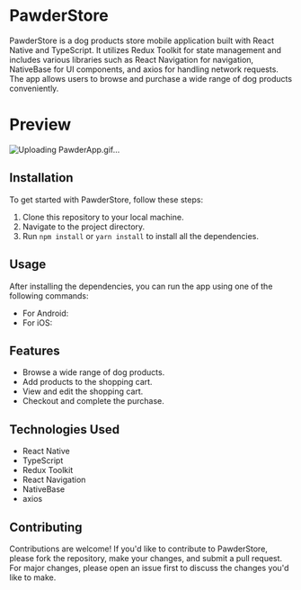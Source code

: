# PawderStore
PawderStore is a dog products store mobile application built with React Native and TypeScript. It utilizes Redux Toolkit for state management and includes various libraries such as React Navigation for navigation, NativeBase for UI components, and axios for handling network requests. The app allows users to browse and purchase a wide range of dog products conveniently.
# Preview

![Uploading PawderApp.gif…]()


## Installation

To get started with PawderStore, follow these steps:

1. Clone this repository to your local machine.
2. Navigate to the project directory.
3. Run `npm install` or `yarn install` to install all the dependencies.

## Usage

After installing the dependencies, you can run the app using one of the following commands:

- For Android:
- For iOS:

## Features

- Browse a wide range of dog products.
- Add products to the shopping cart.
- View and edit the shopping cart.
- Checkout and complete the purchase.

## Technologies Used

- React Native
- TypeScript
- Redux Toolkit
- React Navigation
- NativeBase
- axios

## Contributing

Contributions are welcome! If you'd like to contribute to PawderStore, please fork the repository, make your changes, and submit a pull request. For major changes, please open an issue first to discuss the changes you'd like to make.




